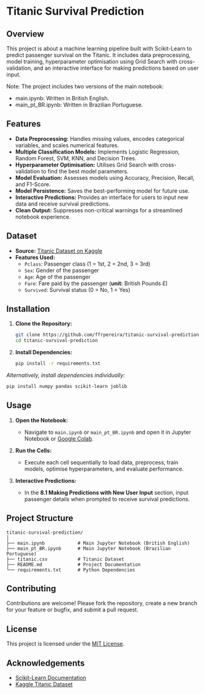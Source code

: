 # Titanic Survival Prediction

## Overview

This project is about a machine learning pipeline built with Scikit-Learn to predict passenger survival on the Titanic. It includes data preprocessing, model training, hyperparameter optimisation using Grid Search with cross-validation, and an interactive interface for making predictions based on user input.

Note: The project includes two versions of the main notebook:

- main.ipynb: Written in British English.
- main_pt_BR.ipynb: Written in Brazilian Portuguese.

## Features

- **Data Preprocessing:** Handles missing values, encodes categorical variables, and scales numerical features.
- **Multiple Classification Models:** Implements Logistic Regression, Random Forest, SVM, KNN, and Decision Trees.
- **Hyperparameter Optimisation:** Utilises Grid Search with cross-validation to find the best model parameters.
- **Model Evaluation:** Assesses models using Accuracy, Precision, Recall, and F1-Score.
- **Model Persistence:** Saves the best-performing model for future use.
- **Interactive Predictions:** Provides an interface for users to input new data and receive survival predictions.
- **Clean Output:** Suppresses non-critical warnings for a streamlined notebook experience.

## Dataset

- **Source:** [Titanic Dataset on Kaggle](https://www.kaggle.com/c/titanic/data)
- **Features Used:**
  - `Pclass`: Passenger class (1 = 1st, 2 = 2nd, 3 = 3rd)
  - `Sex`: Gender of the passenger
  - `Age`: Age of the passenger
  - `Fare`: Fare paid by the passenger (**unit:** British Pounds £)
  - `Survived`: Survival status (0 = No, 1 = Yes)

## Installation

1. **Clone the Repository:**
   ```bash
   git clone https://github.com/ffrpereira/titanic-survival-prediction.git
   cd titanic-survival-prediction
   ```
2. **Install Dependencies:**
   ```bash
   pip install -r requirements.txt
   ```

*Alternatively, install dependencies individually:*
```bash
pip install numpy pandas scikit-learn joblib
```

## Usage

1. **Open the Notebook:**
   - Navigate to `main.ipynb` or `main_pt_BR.ipynb`  and open it in Jupyter Notebook or [Google Colab](https://colab.research.google.com/).

2. **Run the Cells:**
   - Execute each cell sequentially to load data, preprocess, train models, optimise hyperparameters, and evaluate performance.

3. **Interactive Predictions:**
   - In the **8.1 Making Predictions with New User Input** section, input passenger details when prompted to receive survival predictions.

## Project Structure

```
titanic-survival-prediction/
│
├── main.ipynb            # Main Jupyter Notebook (British English)
├── main_pt_BR.ipynb      # Main Jupyter Notebook (Brazilian Portuguese)
├── titanic.csv           # Titanic Dataset
├── README.md             # Project Documentation
└── requirements.txt      # Python Dependencies
```

## Contributing

Contributions are welcome! Please fork the repository, create a new branch for your feature or bugfix, and submit a pull request.

## License

This project is licensed under the [MIT License](LICENSE).

## Acknowledgements

- [Scikit-Learn Documentation](https://scikit-learn.org/stable/)
- [Kaggle Titanic Dataset](https://www.kaggle.com/c/titanic/data)
